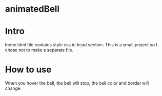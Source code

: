 # animatedBell
# Intro
Index.html file contains style css in head section. This is a small project so I chose not to make a separate file.
# How to use
When you hover the bell, the bell will stop, the bell color and border will change.
